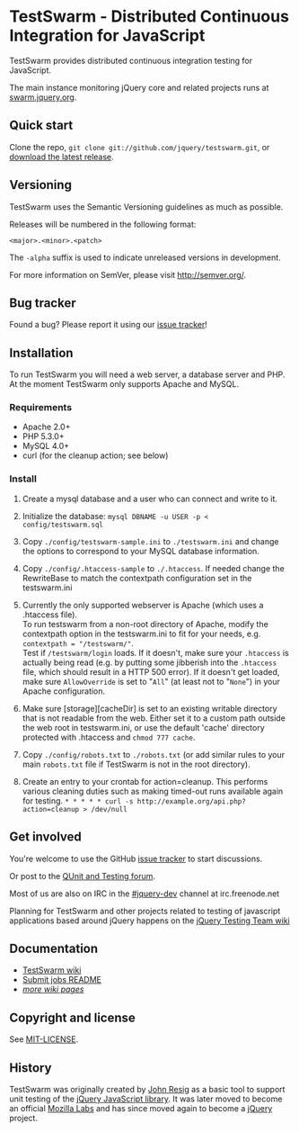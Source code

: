 TestSwarm - Distributed Continuous Integration for JavaScript
=================

TestSwarm provides distributed continuous integration testing for
JavaScript.

The main instance monitoring jQuery core and related projects runs at
[swarm.jquery.org](http://swarm.jquery.org/).



Quick start
----------

Clone the repo, `git clone git://github.com/jquery/testswarm.git`, or
[download the latest
release](https://github.com/jquery/testswarm/zipball/master).



Versioning
----------

TestSwarm uses the Semantic Versioning guidelines as much as possible.

Releases will be numbered in the following format:

`<major>.<minor>.<patch>`

The `-alpha` suffix is used to indicate unreleased versions in development.

For more information on SemVer, please visit http://semver.org/.



Bug tracker
-----------

Found a bug? Please report it using our [issue
tracker](https://github.com/jquery/testswarm/issues)!



Installation
-----------

To run TestSwarm you will need a web server, a database server and PHP.
At the moment TestSwarm only supports Apache and MySQL.

### Requirements

* Apache 2.0+
* PHP 5.3.0+
* MySQL 4.0+
* curl (for the cleanup action; see below)

### Install

1. Create a mysql database and a user who can connect and write to it.

1. Initialize the database:
   `mysql DBNAME -u USER -p < config/testswarm.sql`

1. Copy `./config/testswarm-sample.ini` to `./testswarm.ini` and change the
   options to correspond to your MySQL database information.

1. Copy `./config/.htaccess-sample` to `./.htaccess`. If needed change the
   RewriteBase to match the contextpath configuration set in the testswarm.ini

1. Currently the only supported webserver is Apache (which uses a .htaccess
   file).<br/>
   To run testswarm from a non-root directory of Apache, modify the
   contextpath option in the testswarm.ini to fit for your needs, e.g.
   `contextpath = "/testswarm/"`.<br/>
   Test if `/testswarm/login` loads. If it doesn't, make sure your
   `.htaccess` is actually being read (e.g. by putting some jibberish into the
   `.htaccess` file, which should result in a HTTP 500 error). If it doesn't get
   loaded, make sure `AllowOverride` is set to "`All`" (at least not to
   "`None`") in your Apache configuration.

1. Make sure [storage][cacheDir] is set to an existing writable directory that
   is not readable from the web. Either set it to a custom path outside the web
   root in testswarm.ini, or use the default 'cache' directory protected
   with .htaccess and `chmod 777 cache`.

1. Copy `./config/robots.txt` to `./robots.txt` (or add similar rules to your
   main `robots.txt` file if TestSwarm is not in the root directory).

1. Create an entry to your crontab for action=cleanup. This performs various
   cleaning duties such as making timed-out runs available again for testing.
   `* * * * * curl -s http://example.org/api.php?action=cleanup > /dev/null`



Get involved
---------------------

You're welcome to use the GitHub [issue tracker](https://github.com/jquery/testswarm/issues)
 to start discussions.

Or post to the [QUnit and Testing forum](https://forum.jquery.com/qunit-and-testing).

Most of us are also on IRC in the
[#jquery-dev](http://webchat.freenode.net/?channels=jquery-dev) channel at
irc.freenode.net

Planning for TestSwarm and other projects related to testing of javascript
applications based around jQuery happens on the [jQuery Testing Team
wiki](http://jquerytesting.pbworks.com)


Documentation
---------------------

* [TestSwarm wiki](https://github.com/jquery/testswarm/wiki)
* [Submit jobs README](https://github.com/jquery/testswarm/blob/master/scripts/addjob/README.md)
* _[more wiki pages](https://github.com/jquery/testswarm/wiki/_pages)_



Copyright and license
---------------------

See
[MIT-LICENSE](https://raw.github.com/jquery/testswarm/master/MIT-LICENSE).



History
---------------------

TestSwarm was originally created by [John Resig](http://ejohn.org/) as a
basic tool to support unit testing of the [jQuery JavaScript
library](http://jquery.com). It was later moved to become an official
[Mozilla Labs](http://labs.mozilla.com/) and has since moved again to become
a [jQuery](http://jquery.org/) project.
